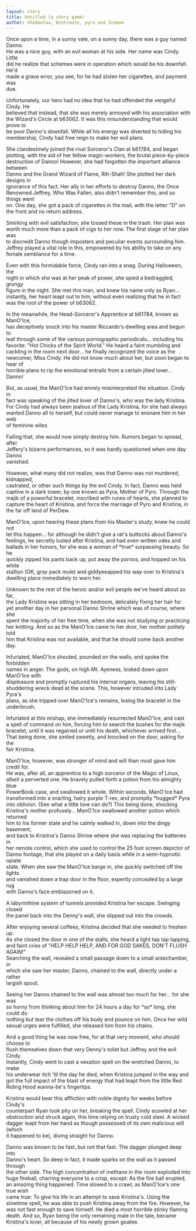 ```yaml
---
layout: story
title: Untitled (a story game)
author: Shadowfax, Wintrmute, pyro and Iceman
---
```


Once upon a time, in a sunny vale, on a sunny day, there was a guy named Danno.  
He was a nice guy, with an evil woman at his side. Her name was Cindy. Little  
did he realize that schemes were in operation which would be his downfall. He'd  
made a grave error, you see, for he had stolen her cigarettes, and payment was  
due.

Unfortunately, our hero had no idea that he had offended the vengeful Cindy. He  
believed that instead, that she was merely annoyed with his association with  
the Wizard's Circle at b63062. It was this misunderstanding that would prove to  
be poor Danno's downfall. While all his energy was diverted to hiding his  
membership, Cindy had free reign to make her evil plans.

She clandestinely joined the rival Sorceror's Clan at b61784, and began  
plotting, with the aid of her fellow magic-workers, the brutal piece-by-piece  
destruction of Danno! However, she had forgotten the important alliance between  
Danno and the Grand Wizard of Flame, Rih-Shah! She plotted her dark designs in  
ignorance of this fact. Her ally in her efforts to destroy Danno, the Once  
Renowned Jeffrey, Who Was Fallen, also didn't remember this, and so things went  
on. One day, she got a pack of cigarettes in the mail, with the letter "D" on  
the front and no return address.

Smirking with evil satisfaction, she tossed these in the trash. Her plan was  
worth much more than a pack of cigs to her now. The first stage of her plan was  
to discredit Danno though imposters and peculiar events surrounding him.  
Jeffrey played a vital role in this, empowered by his ability to take on any  
female semblance for a time.

Even with this formidable force, Cindy ran into a snag. During Halloween, the  
night in which she was at her peak of power, she spied a bedraggled, grungy  
figure in the night. She met this man, and knew his name only as Ryan...  
instantly, her heart leapt out to him, without even realizing that he in fact  
was the root of the power of b63062.

In the meanwhile, the Head-Sorceror's Apprentice at b61784, known as ManO'Ice,  
has deceptively snuck into his master Riccardo's dwelling area and begun to  
leaf through some of the various pornographic periodicals... including his  
favorite: "Hot Chicks of the Spirit World." He heard a faint mumbling and  
cackling in the room next door... he finally recognized the voice as the  
newcomer, Miss Cindy. He did not know much about her, but soon began to hear of  
horrible plans to rip the emotional entrails from a certain jilted lover...  
Danno!

But, as usual, the ManO'Ice had enirely misinterpreted the situation. Cindy in  
fact was speaking of the jilted lover of Danno's, who was the lady Kristina.  
For Cindy had always been jealous of the Lady Kristina, for she had always  
wanted Danno all to herself, but could never manage to ensnare him in her web  
of feminine wiles.

Failing that, she would now simply destroy him. Rumors began to spread, after  
Jeffery's bizarre performances, so it was hardly questioned when one day Danno  
vanished.

However, what many did not realize, was that Danno was not murdered, kidnapped,  
castrated, or other such things by the evil Cindy. In fact, Danno was held  
captive in a dark tower, by one known as Pyra, Mother of Pyro. Through the  
majik of a powerful bracelet, inscribed with runes of hearts, she planned to  
capture the heart of Kristina, and force the marriage of Pyro and Kristina, in  
the far off land of PerDew.

ManO'Ice, upon hearing these plans from his Master's study, knew he could not  
let this happen... for although he didn't give a rat's buttocks about Danno's  
feelings, he secretly lusted after Kristina, and had even written odes and  
ballads in her honors, for she was a woman of \*true\* surpassing beauty. So he  
quickly zipped his pants back up, put away the pornos, and hopped on his white  
stallion (OK, gray pack mule) and giddyeeapped his way over to Kristina's  
dwelling place immediately to warn her.

Unknown to the rest of the heroic and/or evil people we've heard about so far,  
the Lady Kristina was sitting in her bedroom, delicately fixing her hair for  
yet another day in her personal Danno Shrine which was of course, where she  
spent the majority of her free time, when she was not studying or practicing  
her knitting. And so as the ManO'Ice came to her door, her mother politely told  
him that Kristina was not available, and that he should come back another day.

Infuriated, ManO'Ice shouted, pounded on the walls, and spoke the forbidden  
names in anger. The gods, on high Mt. Ayeness, looked down upon ManO'Ice with  
displeasure and promptly ruptured his internal organs, leaving his still-  
shuddering wreck dead at the scene. This, however intruded into Lady Pyra's  
plans, as she tripped over ManO'Ice's remains, losing the bracelet in the  
underbrush.

Infuriated at this mishap, she immediately resurrected ManO'Ice, and cast  
a spell of command on him, forcing him to search the bushes for the majik  
bracelet, until it was regained or until his death, whichever arrived first...  
That being done, she smiled sweetly, and knocked on the door, asking for the  
fair Kristina.

ManO'Ice, however, was stronger of mind and will than most gave him credit for.  
He was, after all, an apprentice to a high sorceror of the Magic of Linux,  
albeit a perverted one. He bravely pulled forth a potion from his almighty blue  
PowerBook case, and swallowed it whole. Within seconds, ManO'Ice had  
transformed into a snarling, hairy purple T-rex, and promptly \*hugged\* Pyra  
into oblivion. (See what a little love can do?) This being done, shocking  
Kristina's mother profusely... ManO'Ice swallowed another potion which returned  
him to his former state and he calmly walked in, down into the dingy basement,  
and back to Kristina's Danno Shrine where she was replacing the batteries in  
her remote control, which she used to control the 25 foot screen depictor of  
Danno footage, that she played on a daily basis while in a semi-hypnotic opiate  
state. When she saw the ManO'Ice barge in, she quickly switched off the lights  
and vanished down a trap door in the floor, expertly concealed by a large rug  
with Danno's face emblazoned on it.

A labyrinthine system of tunnels provided Kristina her escape. Swinging closed  
the panel back into the Denny's wall, she slipped out into the crowds.

After enjoying several coffees, Kristina decided that she needed to freshen up.  
As she closed the door in one of the stalls, she heard a light tap tap tapping,  
and faint cries of "HELP HELP HELP, AND FOR GOD SAKES, DON'T FLUSH AGAIN!"  
Searching the wall, revealed a small passage down to a small antechamber, in  
which she saw her master, Danno, chained to the wall, directly under a rather  
largish spout.

Seeing her Danno chained to the wall was almost too much for her... for she was  
so horny from thinking about him for 24 hours a day for \*so\* long, she could do  
nothing but tear the clothes off his body and pounce on him. Once her wild  
sexual urges were fulfilled, she released him from his chains.

And a good thing he was now free, for at that very moment, who should choose to  
flush themselves down that very Denny's toilet but Jeffrey and the evil Cindy.  
Instantly, Cindy went to cast a vexation spell on the wretched Danno, to make  
his underwear itch 'til the day he died, when Kristina jumped in the way and  
got the full impact of the blast of energy that had leapt from the little Red  
Riding Hood wanna-be's fingertips.

Kristina would bear this affliction with noble dignity for weeks before Cindy's  
counterpart Ryan took pity on her, breaking the spell. Cindy scowled at her  
obstruction and struck again, this time relying on trusty cold steel. A wicked  
dagger leapt from her hand as though possessed of its own malicious will (which  
it happened to be), diving straight for Danno.

Danno was known to be fast, but not that fast. The dagger plunged deep into  
Danno's heart. So deep in fact, it made sparks on the wall as it passed through  
the other side. The high concentration of methane in the room exploded into  
huge fireball, charring everyone to a crisp, except: As the fire ball erupted,  
an amazing thing happened. Time slowed to a crawl, as ManO'Ice's one true wish  
came true: To give his life in an attempt to save Kristina's. Using the  
slowtime spell, he was able to push Kristina away from the fire. However, he  
was not fast enough to save himself. He died a most horrible stinky flaming  
death. And so, Ryan being the only remaining male in the tale, became  
Kristina's lover, all because of his newly grown goatee.

